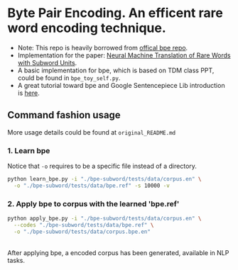 # Byte Pair Encoding. An efficent rare word encoding technique.
- Note: This repo is heavily borrowed from [offical bpe repo](https://github.com/rsennrich/bpe-subword/).
- Implementation for the paper: [Neural Machine Translation of Rare Words with Subword Units](https://arxiv.org/pdf/1508.07909.pdf).
- A basic implementation for bpe, which is based on TDM class PPT, could be found in ```bpe_toy_self.py```.
- A great tutorial toward bpe and Google Sentencepiece Lib introduction is [here](http://ethen8181.github.io/machine-learning/deep_learning/subword/bpe.html).

## Command fashion usage
More usage details could be found at ```original_README.md```

### 1. Learn bpe
Notice that ```-o``` requires to be a specific file instead of a directory.
```bash
python learn_bpe.py -i "./bpe-subword/tests/data/corpus.en" \
  -o "./bpe-subword/tests/data/bpe.ref" -s 10000 -v
```

### 2. Apply bpe to corpus with the learned 'bpe.ref'
```bash
python apply_bpe.py -i "./bpe-subword/tests/data/corpus.en" \
  --codes "./bpe-subword/tests/data/bpe.ref" \
  -o "./bpe-subword/tests/data/corpus.bpe.en"
```
 \
After applying bpe, a encoded corpus has been generated, available in NLP tasks.
